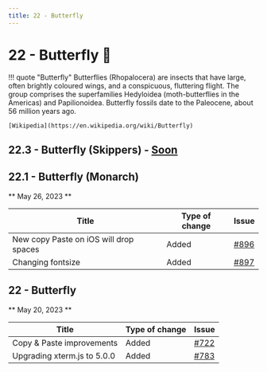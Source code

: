 ```yaml
---
title: 22 - Butterfly
---
```

# 22 - Butterfly :butterfly:
!!! quote "Butterfly"
    Butterflies (Rhopalocera) are insects that have large, often brightly coloured wings, and a conspicuous, fluttering flight. The group comprises the superfamilies Hedyloidea (moth-butterflies in the Americas) and Papilionoidea. Butterfly fossils date to the Paleocene, about 56 million years ago.

    [Wikipedia](https://en.wikipedia.org/wiki/Butterfly)

## 22.3 - Butterfly (Skippers) - [Soon](https://webssh.net/documentation/becoming-external-tester/)

## 22.1 - Butterfly (Monarch)
** May 26, 2023 **

| Title | Type of change | Issue |
| --- | --- | --- |
| New copy Paste on iOS will drop spaces | Added | [#896](https://github.com/isontheline/pro.webssh.net/issues/896) |
| Changing fontsize | Added | [#897](https://github.com/isontheline/pro.webssh.net/issues/897) |

## 22 - Butterfly
** May 20, 2023 **

| Title | Type of change | Issue |
| --- | --- | --- |
| Copy & Paste improvements | Added | [#722](https://github.com/isontheline/pro.webssh.net/issues/722) |
| Upgrading xterm.js to 5.0.0 | Added | [#783](https://github.com/isontheline/pro.webssh.net/issues/783) |
